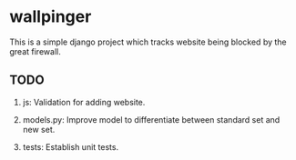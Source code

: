 # wallpinger

This is a simple django project which tracks website being blocked by the great firewall.

## TODO

1. js: Validation for adding website.

2. models.py: Improve model to differentiate between standard set and new set.

3. tests: Establish unit tests.
